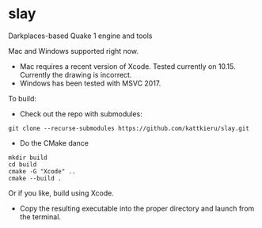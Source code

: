 # slay
Darkplaces-based Quake 1 engine and tools

Mac and Windows supported right now.
* Mac requires a recent version of Xcode.  Tested currently on 10.15.  Currently the drawing is incorrect.
* Windows has been tested with MSVC 2017.

To build:

* Check out the repo with submodules:
```
git clone --recurse-submodules https://github.com/kattkieru/slay.git
```

* Do the CMake dance
```
mkdir build
cd build
cmake -G "Xcode" ..
cmake --build .
```

Or if you like, build using Xcode.

* Copy the resulting executable into the proper directory and launch from the terminal.

